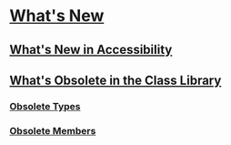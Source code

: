 # [What's New](index.md)
## [What's New in Accessibility](whats-new-in-accessibility.md) 
## [What's Obsolete in the Class Library](whats-obsolete.md)
### [Obsolete Types](obsolete-types.md)
### [Obsolete Members](obsolete-members.md)
